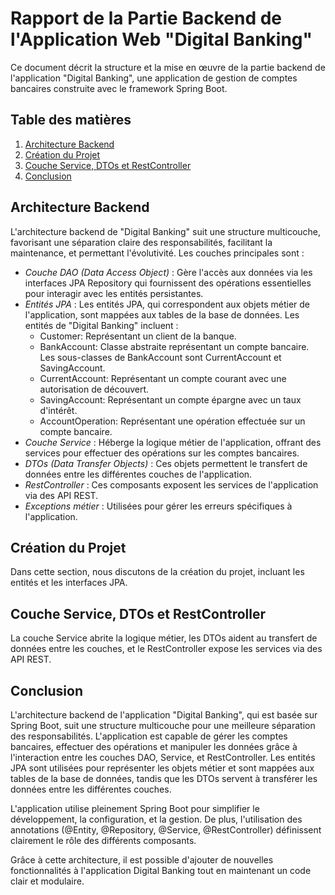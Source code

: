 # Rapport de la Partie Backend de l'Application Web "Digital Banking"

Ce document décrit la structure et la mise en œuvre de la partie backend de l'application "Digital Banking", une application de gestion de comptes bancaires construite avec le framework Spring Boot.

## Table des matières

1. [Architecture Backend](#architecture-backend)
2. [Création du Projet](#création-du-projet)
3. [Couche Service, DTOs et RestController](#couche-service-dtos-et-restcontroller)
4. [Conclusion](#conclusion)

## Architecture Backend

L'architecture backend de "Digital Banking" suit une structure multicouche, favorisant une séparation claire des responsabilités, facilitant la maintenance, et permettant l'évolutivité. Les couches principales sont :

- *Couche DAO (Data Access Object)* : Gère l'accès aux données via les interfaces JPA Repository qui fournissent des opérations essentielles pour interagir avec les entités persistantes.
- *Entités JPA* : Les entités JPA, qui correspondent aux objets métier de l'application, sont mappées aux tables de la base de données. Les entités de "Digital Banking" incluent :
  - Customer: Représentant un client de la banque.
  - BankAccount: Classe abstraite représentant un compte bancaire. Les sous-classes de BankAccount sont CurrentAccount et SavingAccount.
  - CurrentAccount: Représentant un compte courant avec une autorisation de découvert.
  - SavingAccount: Représentant un compte épargne avec un taux d'intérêt.
  - AccountOperation: Représentant une opération effectuée sur un compte bancaire.
- *Couche Service* : Héberge la logique métier de l'application, offrant des services pour effectuer des opérations sur les comptes bancaires.
- *DTOs (Data Transfer Objects)* : Ces objets permettent le transfert de données entre les différentes couches de l'application.
- *RestController* : Ces composants exposent les services de l'application via des API REST.
- *Exceptions métier* : Utilisées pour gérer les erreurs spécifiques à l'application.

## Création du Projet

Dans cette section, nous discutons de la création du projet, incluant les entités et les interfaces JPA.

## Couche Service, DTOs et RestController

La couche Service abrite la logique métier, les DTOs aident au transfert de données entre les couches, et le RestController expose les services via des API REST.

## Conclusion

L'architecture backend de l'application "Digital Banking", qui est basée sur Spring Boot, suit une structure multicouche pour une meilleure séparation des responsabilités. L'application est capable de gérer les comptes bancaires, effectuer des opérations et manipuler les données grâce à l'interaction entre les couches DAO, Service, et RestController. Les entités JPA sont utilisées pour représenter les objets métier et sont mappées aux tables de la base de données, tandis que les DTOs servent à transférer les données entre les différentes couches.

L'application utilise pleinement Spring Boot pour simplifier le développement, la configuration, et la gestion. De plus, l'utilisation des annotations (@Entity, @Repository, @Service, @RestController) définissent clairement le rôle des différents composants.

Grâce à cette architecture, il est possible d'ajouter de nouvelles fonctionnalités à l'application Digital Banking tout en maintenant un code clair et modulaire.
